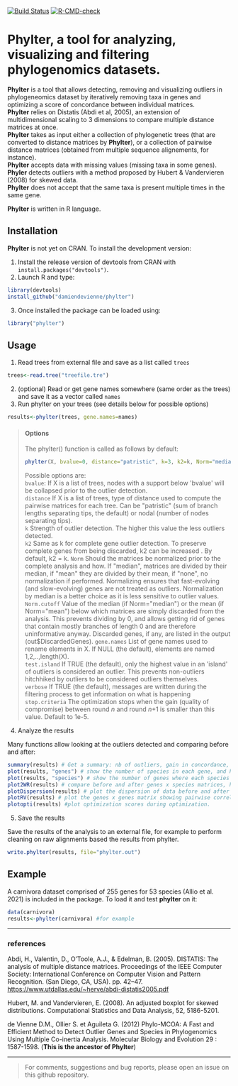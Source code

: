 [![Build Status](https://travis-ci.com/damiendevienne/phylter.svg?branch=master)](https://travis-ci.com/damiendevienne/phylter)
[![R-CMD-check](https://github.com/damiendevienne/phylter/workflows/R-CMD-check/badge.svg)](https://github.com/damiendevienne/phylter/actions)
# Phylter, a tool for analyzing, visualizing and filtering phylogenomics datasets. 

**Phylter** is a tool that allows detecting, removing and visualizing outliers in phylogeneomics dataset by iteratively removing taxa in genes and optimizing a score of concordance between individual matrices.   
**Phylter** relies on Distatis (Abdi et al, 2005), an extension of multidimensional scaling to 3 dimensions to compare multiple distance matrices at once.  
**Phylter** takes as input either a collection of phylogenetic trees (that are converted to distance matrices by **Phylter**), or a collection of pairwise distance matrices (obtained from multiple sequence alignements, for instance).  
**Phylter** accepts data with missing values (missing taxa in some genes).  
**Phyler** detects outliers with a method proposed by Hubert & Vandervieren (2008) for skewed data.  
**Phylter** does not accept that the same taxa is present multiple times in the same gene. 


**Phylter** is written in R language.

## Installation
**Phylter** is not yet on CRAN. To install the development version:    


1. Install the release version of devtools from CRAN with `install.packages("devtools")`.    
2. Launch R and type:
```R
library(devtools)
install_github("damiendevienne/phylter")
```
3. Once installed the package can be loaded using:
```R
library("phylter")
```

## Usage
1. Read trees from external file and save as a list called ```trees```
```R
trees<-read.tree("treefile.tre")
```
2. (optional) Read or get gene names somewhere (same order as the trees) and save it as a vector called ```names```
3. Run phylter on your trees (see details below for possible options)
```R
results<-phylter(trees, gene.names=names)
```
>#### Options
>The phylter() function is called as follows by default: 
>```R
>phylter(X, bvalue=0, distance="patristic", k=3, k2=k, Norm="median", Norm.cutoff=1e-6, gene.names=NULL, test.island=FALSE, verbose=TRUE, stop.criteria=1e-5)
>```
>Possible options are:    
>```bvalue```: If X is a list of trees, nodes with a support below 'bvalue' will be collapsed prior to the outlier detection.  
>```distance``` If X is a list of trees, type of distance used to compute the pairwise matrices for each tree. Can be "patristic" (sum of branch lengths separating tips, the default) or nodal (number of nodes separating tips).  
>```k``` Strength of outlier detection. The higher this value the less outliers detected.  
>```k2``` Same as k for complete gene outlier detection. To preserve complete genes from being discarded, k2 can be increased . By default, k2 = k.
>```Norm```  Should the matrices be normalized prior to the complete analysis and how. If "median", matrices are divided by their median, if "mean" they are divided by their mean, if "none", no normalization if performed. Normalizing ensures that fast-evolving (and slow-evolving) genes are not treated as outliers. Normalization by median is a better choice as it is less sensitive to outlier values.
>```Norm.cutoff``` Value of the median (if Norm="median") or the mean (if Norm="mean") below which matrices are simply discarded from the analysis. This prevents dividing by 0, and allows getting rid of genes that contain mostly branches of length 0 and are therefore uninformative anyway. Discarded genes, if any, are listed in the output (out$DiscardedGenes).
>```gene.names``` List of gene names used to rename elements in X. If NULL (the default), elements are named 1,2,..,length(X).   
>```test.island``` If TRUE (the default), only the highest value in an 'island' of outliers is considered an outlier. This prevents non-outliers hitchhiked by outliers to be considered outliers themselves.   
>```verbose``` If TRUE (the default), messages are written during the filtering process to get information on what is happening  
>```stop.criteria``` The optimization stops when the gain (quality of compromise) between round *n* and round *n*+1 is smaller than this value. Default to 1e-5.  
4. Analyze the results

Many functions allow looking at the outliers detected and comparing before and after:  
```R
summary(results) # Get a summary: nb of outliers, gain in concordance, etc.
plot(results, "genes") # show the number of species in each gene, and how many per gene are outliers 
plot(results, "species") # show the number of genes where each species is found, and how many are outliers
plot2WR(results) # compare before and after genes x species matrices, highlighting missing data and outliers identified. (not efficient for large datasets)
plotDispersion(results) # plot the dispersion of data before and after outlier removal. One dot represents one gene x species association.
plotRV(results) # plot the genes x genes matrix showing pairwise correlation between genes. 
plotopti(results) #plot optimization scores during optimization.
```
5. Save the results

Save the results of the analysis to an external file, for example to perform cleaning on raw alignments based the results from phylter. 
```R
write.phylter(results, file="phylter.out")
```
## Example
A carnivora dataset comprised of  255 genes for 53 species (Allio et al. 2021) is included in the package. To load it and test **phylter** on it: 
```R
data(carnivora)
results<-phylter(carnivora) #for example
```
   
   
---
### references
Abdi, H., Valentin, D., O’Toole, A.J., & Edelman, B. (2005). DISTATIS: The analysis of multiple distance matrices. Proceedings of the IEEE Computer Society: International Conference on Computer Vision and Pattern Recognition. (San Diego, CA, USA). pp. 42–47. https://www.utdallas.edu/~herve/abdi-distatis2005.pdf

Hubert, M. and Vandervieren, E. (2008). An adjusted boxplot for skewed distributions. Computational Statistics and Data Analysis, 52, 5186-5201. 

de Vienne D.M., Ollier S. et Aguileta G. (2012) Phylo-MCOA: A Fast and Efficient Method to Detect Outlier Genes and Species in Phylogenomics Using Multiple Co-inertia Analysis. Molecular Biology and Evolution 29 : 1587-1598. (**This is the ancestor of Phylter**)

---
>For comments, suggestions and bug reports, please open an issue on this github repository.

